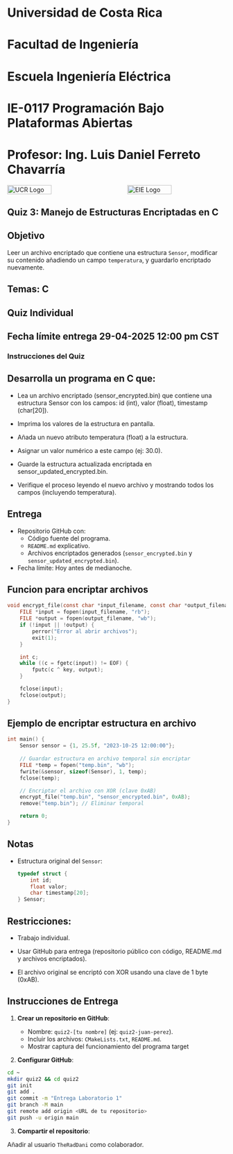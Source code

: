 # Universidad de Costa Rica
# Facultad de Ingeniería
# Escuela Ingeniería Eléctrica
# IE-0117 Programación Bajo Plataformas Abiertas

# Profesor: Ing. Luis Daniel Ferreto Chavarría

<div style="display: flex; justify-content: space-between; align-items: center;">
  <img src="/home/daniel/Curso-Plataformas-Abiertas-UCR-I-2025/images" alt="UCR Logo" style="width: 45%;"/>
  <img src="/home/daniel/Curso-Plataformas-Abiertas-UCR-I-2025/images" alt="EIE Logo" style="width: 45%;"/>
</div>

## Quiz 3: Manejo de Estructuras Encriptadas en C
## Objetivo
Leer un archivo encriptado que contiene una estructura `Sensor`, modificar su contenido añadiendo un campo `temperatura`, y guardarlo encriptado nuevamente.
## Temas: C
## Quiz Individual
## Fecha límite entrega 29-04-2025 12:00 pm CST

### Instrucciones del Quiz  


## Desarrolla un programa en C que:

* Lea un archivo encriptado (sensor_encrypted.bin) que contiene una estructura Sensor con los campos: id (int), valor (float), timestamp (char[20]).

* Imprima los valores de la estructura en pantalla.

* Añada un nuevo atributo temperatura (float) a la estructura.

* Asignar un valor numérico a este campo (ej: 30.0).

* Guarde la estructura actualizada encriptada en sensor_updated_encrypted.bin.

* Verifique el proceso leyendo el nuevo archivo y mostrando todos los campos (incluyendo temperatura).

## Entrega
- Repositorio GitHub con:
  - Código fuente del programa.
  - `README.md` explicativo.
  - Archivos encriptados generados (`sensor_encrypted.bin` y `sensor_updated_encrypted.bin`).
- Fecha límite: Hoy antes de medianoche.

## Funcion para encriptar archivos
```c
void encrypt_file(const char *input_filename, const char *output_filename, unsigned char key) {
    FILE *input = fopen(input_filename, "rb");
    FILE *output = fopen(output_filename, "wb");
    if (!input || !output) {
        perror("Error al abrir archivos");
        exit(1);
    }

    int c;
    while ((c = fgetc(input)) != EOF) {
        fputc(c ^ key, output);
    }

    fclose(input);
    fclose(output);
}
```

## Ejemplo de encriptar estructura en archivo
```c
int main() {
    Sensor sensor = {1, 25.5f, "2023-10-25 12:00:00"};
    
    // Guardar estructura en archivo temporal sin encriptar
    FILE *temp = fopen("temp.bin", "wb");
    fwrite(&sensor, sizeof(Sensor), 1, temp);
    fclose(temp);

    // Encriptar el archivo con XOR (clave 0xAB)
    encrypt_file("temp.bin", "sensor_encrypted.bin", 0xAB);
    remove("temp.bin"); // Eliminar temporal

    return 0;
}
```

## Notas
- Estructura original del `Sensor`:
  ```c
  typedef struct {
      int id;
      float valor;
      char timestamp[20];
  } Sensor;

## Restricciones:

* Trabajo individual.

* Usar GitHub para entrega (repositorio público con código, README.md y archivos encriptados).

* El archivo original se encriptó con XOR usando una clave de 1 byte (0xAB).


## Instrucciones de Entrega  

1. **Crear un repositorio en GitHub**:  
   - Nombre: `quiz2-[tu nombre]` (ej: `quiz2-juan-perez`).  
   - Incluir los archivos: `CMakeLists.txt`, `README.md`.
   - Mostrar captura del funcionamiento del programa target 

2. **Configurar GitHub**:  
```bash
cd ~
mkdir quiz2 && cd quiz2
git init
git add .
git commit -m "Entrega Laboratorio 1"
git branch -M main
git remote add origin <URL de tu repositorio>
git push -u origin main
```

3. **Compartir el repositorio**:

Añadir al usuario `TheRadDani` como colaborador.